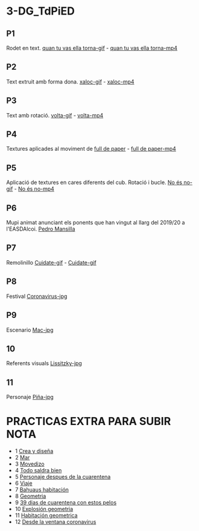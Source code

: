 # 3-DG_TdPiED
##  P1
Rodet en text. [quan tu vas ella torna-gif](p1_paqui_valero.gif) - [quan tu vas ella torna-mp4](p1_paqui_valero.mp4)

##  P2
Text extruit amb forma dona. [xaloc-gif](p2_paqui_valero.gif) - [xaloc-mp4](p2_paqui_valero.mp4)

##  P3
Text amb rotació. [volta-gif](p3_paqui_valero.gif) - [volta-mp4](p3_paqui_valero.mp4)

##  P4
Textures aplicades al moviment de [full de paper](p4_paqui_valero_jimenez.gif) -  [full de paper-mp4](p4_paqui_valero_jimenez.mp4)

##  P5
Aplicació de textures en cares diferents del cub. Rotació i bucle. [No és no-gif](p5_paqui_valero.gif) - [No és no-mp4](p5_paqui_valero.mp4)

##  P6
Mupi animat anunciant els ponents que han vingut al llarg del 2019/20 a l'EASDAlcoi. [Pedro Mansilla](p6_paqui_valero_jimenez.mp4) 

##  P7
Remolinillo [Cuidate-gif](p7_paqui_valero.gif) - [Cuidate-gif](p7_paqui_valero.mp4)

##  P8
Festival [Coronavirus-jpg](p8_valero_paqui.jpg)

##  P9
Escenario [Mac-jpg](p9_paqui_valero.jpg) 

##  10
Referents visuals [Lissitzky-jpg](p10_paqui_valero.jpg) 

##  11
Personaje  [Piña-jpg](p11_paqui_valero.jpg)

# PRACTICAS EXTRA PARA SUBIR NOTA
* 1 [Crea y diseña](p1_extra_paqui_valero.gif)
* 2 [Mar](p2_extra_paqui_valeroo.gif)
* 3 [Movedizo](p3_extra_paqui_valero.gif)
* 4 [Todo saldra bien](p4_extra_paqui_valero.gif)
* 5 [Personaje despues de la cuarentena](p5_extra_paqui_valero.jpg)
* 6 [Viaje](p6_extra_paqui_valero.jpg)
* 7 [Bahuaus habitación](p7_extra_paqui_valero.jpg)
* 8 [Geometria](p8_extra_paqui_valero.jpg)
* 9 [39 dias de cuarentena con estos pelos](p9_extra_paqui_valero.mp4)
* 10 [Explosión geometria](p10_extra_paqui_valero.mp4)
* 11 [Habitación geometrica](p11_extra_paqui_valero.mp4)
* 12 [Desde la ventana coronavirus](p12_extra_paqui_valero.mp4)





